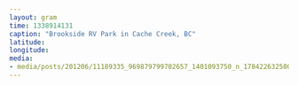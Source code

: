 ```yaml
---
layout: gram
time: 1338914131
caption: "Brookside RV Park in Cache Creek, BC"
latitude: 
longitude: 
media:
- media/posts/201206/11189335_969879799702657_1401093750_n_17842263250000351.jpg
---
```


